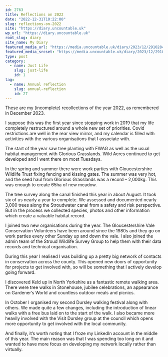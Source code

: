 ```yaml
---
id: 2763
title: Reflections on 2022
date: "2022-12-31T10:22:00"
slug: reflections-on-2022
site: "https://diary.uncountable.uk"
wp_url: "https://diary.uncountable.uk"
root_slug: diary
site_name: My Diary
featured_media_url: "https://media.uncountable.uk/diary/2023/12/29102844/IMG20220714105720.webp"
featured_media_srcset: "https://media.uncountable.uk/diary/2023/12/29102844/IMG20220714105720-300x167.webp 300w, https://media.uncountable.uk/diary/2023/12/29102844/IMG20220714105720-1024x569.webp 1024w, https://media.uncountable.uk/diary/2023/12/29102844/IMG20220714105720-150x150.webp 150w, https://media.uncountable.uk/diary/2023/12/29102844/IMG20220714105720-640x356.webp 640w, https://media.uncountable.uk/diary/2023/12/29102844/IMG20220714105720.webp 2000w"
type: post
category:
  - name: Just Life
    slug: just-life
    id: 1
tag:
  - name: Annual reflection
    slug: annual-reflection
    id: 27
---
```



<p>These are my (incomplete) recollections of the year 2022, as remembered in December 2023.</p>



<p>I suppose this was the first year since stopping work in 2019 that my life completely restructured around a whole new set of priorities.  Covid restrictions are well in the rear view mirror, and my calendar is filled with activities with the various organisations that I associate with.</p>



<p>The start of the year saw tree planting with FWAG as well as the usual habitat management with Glorious Grasslands.  Wild Acres continued to get developed and I went there on most Tuesdays.  </p>



<p>In the spring and summer there were work parties with Gloucestershire Wildlife Trust fixing fencing and kissing gates.  The summer was very hot, and the seed haul from Glorious Grasslands was a record &#8211; 2,000kg.  This was enough to create 65ha of new meadow.</p>



<p>The tree survey along the canal finished this year in about August.  It took six of us nearly a year to complete.  We assessed and documented nearly 3,000 trees along the Stroudwater canal from a safety and risk perspective.  But in the process we collected species, photos and other information which create a valuable habitat record.</p>



<p>I joined two new organisations during the year.  The Gloucestershire Vale Conservation Volunteers have been around since the 1980s and they go on work parties every other Sunday up and down the vale. I also joined the admin team of the Stroud Wildlife Survey Group to help them with their data records and technical organisation.</p>



<p>During this year I realised I was building up a pretty big network of contacts in conservation across the county.  This opened new doors of opportunity for projects to get involved with, so will be something that I actively develop going forward.</p>



<p>I discovered Keld up in North Yorkshire as a fantastic remote walking area.  There were tree walks in Stonehouse, jubilee celebrations, an appearance on Gardener&#8217;s World and countless outdoor meals and picnics.</p>



<p>In October I organised my second Dursley walking festival along with others.  We made quite a few changes, including the introduction of linear walks with a free bus laid on to the start of the walk.  I also became more heavily involved with the Visit Dursley group at the council which opens more opportunity to get involved with the local community.</p>



<p>And finally, it&#8217;s worth noting that I froze my LinkedIn account in the middle of this year.  The main reason was that I was spending too long on it and wanted to have more focus on developing my network locally rather than virtually.</p>
